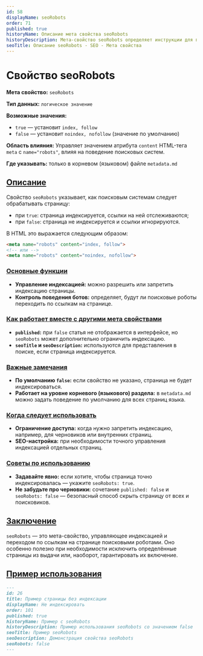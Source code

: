 ```yaml
---
id: 58
displayName: seoRobots
order: 71
published: true
historyName: Описание мета свойства seoRobots
historyDescription: Мета-свойство seoRobots определяет инструкции для поисковых роботов, где будет указано, индексировать ли страницу и следовать ли по ссылкам.
seoTitle: Описание seoRobots - SEO - Мета свойства
---
```


# Свойство seoRobots

**Мета свойство:** `seoRobots`

**Тип данных:** `логическое значение`

**Возможные значения:**
- `true` — установит `index, follow`
- `false` — установит `noindex, nofollow` (значение по умолчанию)

**Область влияния:**
Управляет значением атрибута `content` HTML-тега `meta` с `name="robots"`, влияя на поведение поисковых систем.

**Где указывать:** только в корневом (языковом) файле `metadata.md`


## [Описание](description)

Свойство `seoRobots` указывает, как поисковым системам следует обрабатывать страницу:
- при `true`: страница индексируется, ссылки на ней отслеживаются;
- при `false`: страница не индексируется и ссылки игнорируются.

В HTML это выражается следующим образом:

```html
<meta name="robots" content="index, follow">
<!-- или -->
<meta name="robots" content="noindex, nofollow">
```

### [Основные функции](basic-functions)

- **Управление индексацией:** можно разрешить или запретить индексацию страницы.
- **Контроль поведения ботов:** определяет, будут ли поисковые роботы переходить по ссылкам на странице.


### [Как работает вместе с другими мета свойствами](with-other-properties)

- **`published`:** при `false` статья не отображается в интерфейсе, но `seoRobots` может дополнительно ограничить индексацию.
- **`seoTitle` и `seoDescription`:** используются для представления в поиске, если страница индексируется.


### [Важные замечания](notes)

- **По умолчанию `false`:** если свойство не указано, страница не будет индексироваться.
- **Работает на уровне корневого (языкового) раздела:** в `metadata.md` можно задать поведение по умолчанию для всех страниц языка.


### [Когда следует использовать](when-to-use)

- **Ограничение доступа:** когда нужно запретить индексацию, например, для черновиков или внутренних страниц.
- **SEO-настройка:** при необходимости точного управления индексацией отдельных страниц.


### [Советы по использованию](advice)

- **Задавайте явно:** если хотите, чтобы страница точно индексировалась — укажите `seoRobots: true`.
- **Не забудьте про черновики:** сочетание `published: false` и `seoRobots: false` — безопасный способ скрыть страницу от всех и поисковиков.


## [Заключение](conclusion)

`seoRobots` — это мета-свойство, управляющее индексацией и переходом по ссылкам на странице поисковыми роботами.
Оно особенно полезно при необходимости исключить определённые страницы из выдачи или, наоборот, гарантировать их включение.


## [Пример использования](examples)

```md
---
id: 26
title: Пример страницы без индексации
displayName: Не индексировать
order: 101
published: true
historyName: Пример с seoRobots
historyDescription: Пример использования seoRobots со значением false
seoTitle: Пример seoRobots
seoDescription: Демонстрация свойства seoRobots
seoRobots: false
---
```
